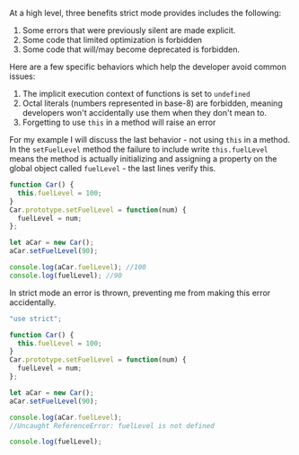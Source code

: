 At a high level, three benefits strict mode provides includes the following:
1. Some errors that were previously silent are made explicit.
1. Some code that limited optimization is forbidden
1. Some code that will/may become deprecated is forbidden.

Here are a few specific behaviors which help the developer avoid common issues:
1. The implicit execution context of functions is set to `undefined`
1. Octal literals (numbers represented in base-8) are forbidden, meaning developers won't accidentally use them when they don't mean to.
1. Forgetting to use `this` in a method will raise an error

For my example I will discuss the last behavior - not using `this` in a method.  In the `setFuelLevel` method the failure to include write `this.fuelLevel` means the method is actually initializing and assigning a property on the global object called `fuelLevel` - the last lines verify this.

```javascript
function Car() {
  this.fuelLevel = 100;
}
Car.prototype.setFuelLevel = function(num) {
  fuelLevel = num;
};

let aCar = new Car();
aCar.setFuelLevel(90);

console.log(aCar.fuelLevel); //100
console.log(fuelLevel); //90
```

In strict mode an error is thrown, preventing me from making this error accidentally.
```JavaScript
"use strict";

function Car() {
  this.fuelLevel = 100;
}
Car.prototype.setFuelLevel = function(num) {
  fuelLevel = num;
};

let aCar = new Car();
aCar.setFuelLevel(90);

console.log(aCar.fuelLevel);
//Uncaught ReferenceError: fuelLevel is not defined

console.log(fuelLevel);
```